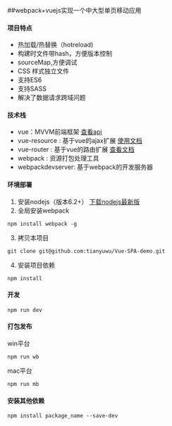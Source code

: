 ##webpack+vuejs实现一个中大型单页移动应用
#### 项目特点
- 热加载/热替换（hotreload)
- 构建时文件带hash，方便版本控制
- sourceMap,方便调试
- CSS 样式独立文件
- 支持ES6
- 支持SASS
- 解决了数据请求跨域问题

#### 技术栈
- vue：MVVM前端框架 [查看api](http://cn.vuejs.org/api/ "查看api")
- vue-resource : 基于vue的ajax扩展 [使用文档](https://github.com/vuejs/vue-resource/blob/master/docs/http.md "使用文档")
- vue-router : 基于vue的路由扩展 [查看文档](http://router.vuejs.org/zh-cn/index.html "查看文档")
- webpack : 资源打包处理工具
- webpackdevserver: 基于webpack的开发服务器


#### 环境部署
1. 安装nodejs（版本6.2+）
[下载nodejs最新版](https://nodejs.org/en/ "下载nodejs")
2. 全局安装webpack
```
npm install webpack -g
```
3. 拷贝本项目
```
git clone git@github.com:tianyuwu/Vue-SPA-demo.git
```
4. 安装项目依赖
```
npm install
```

#### 开发
```
npm run dev
```

#### 打包发布
win平台
```
npm run wb
```
mac平台
```
npm run mb
```

#### 安装其他依赖
```
npm install package_name --save-dev
```